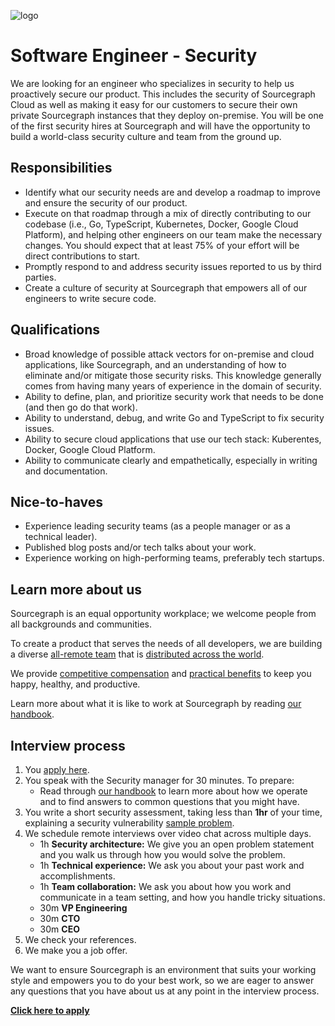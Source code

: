 ![logo](https://sourcegraph.com/.assets/img/sourcegraph-light-head-logo.svg)

# Software Engineer - Security

We are looking for an engineer who specializes in security to help us proactively secure our product. This includes the security of Sourcegraph Cloud as well as making it easy for our customers to secure their own private Sourcegraph instances that they deploy on-premise. You will be one of the first security hires at Sourcegraph and will have the opportunity to build a world-class security culture and team from the ground up.

## Responsibilities

- Identify what our security needs are and develop a roadmap to improve and ensure the security of our product.
- Execute on that roadmap through a mix of directly contributing to our codebase (i.e., Go, TypeScript, Kubernetes, Docker, Google Cloud Platform), and helping other engineers on our team make the necessary changes. You should expect that at least 75% of your effort will be direct contributions to start.
- Promptly respond to and address security issues reported to us by third parties.
- Create a culture of security at Sourcegraph that empowers all of our engineers to write secure code.

## Qualifications

- Broad knowledge of possible attack vectors for on-premise and cloud applications, like Sourcegraph, and an understanding of how to eliminate and/or mitigate those security risks. This knowledge generally comes from having many years of experience in the domain of security.
- Ability to define, plan, and prioritize security work that needs to be done (and then go do that work).
- Ability to understand, debug, and write Go and TypeScript to fix security issues.
- Ability to secure cloud applications that use our tech stack: Kuberentes, Docker, Google Cloud Platform.
- Ability to communicate clearly and empathetically, especially in writing and documentation.

## Nice-to-haves

- Experience leading security teams (as a people manager or as a technical leader).
- Published blog posts and/or tech talks about your work.
- Experience working on high-performing teams, preferably tech startups.

## Learn more about us

Sourcegraph is an equal opportunity workplace; we welcome people from all backgrounds and communities.

To create a product that serves the needs of all developers, we are building a diverse [all-remote team](https://about.sourcegraph.com/company/remote) that is [distributed across the world](https://about.sourcegraph.com/company/team).

We provide [competitive compensation](https://about.sourcegraph.com/handbook/people-ops/compensation) and [practical benefits](https://about.sourcegraph.com/handbook/people-ops/benefits-and-perks) to keep you happy, healthy, and productive.

Learn more about what it is like to work at Sourcegraph by reading [our handbook](https://about.sourcegraph.com/handbook/).

## Interview process

1. You [apply here](https://jobs.lever.co/sourcegraph/c36db3e1-0ece-465d-ad7c-1eb6de9a4b22/apply).
1. You speak with the Security manager for 30 minutes. To prepare:
   - Read through [our handbook](https://github.com/sourcegraph/about) to learn more about how we operate and to find answers to common questions that you might have.
1. You write a short security assessment, taking less than **1hr** of your time, explaining a security vulnerability [sample problem](https://docs.google.com/document/d/1oXhjU_3y2uhpmWJ2hD0NTaqSanUAOlKDFFmjazAU3Rg/).
1. We schedule remote interviews over video chat across multiple days.
   - 1h **Security architecture:** We give you an open problem statement and you walk us through how you would solve the problem.
   - 1h **Technical experience:** We ask you about your past work and accomplishments.
   - 1h **Team collaboration:** We ask you about how you work and communicate in a team setting, and how you handle tricky situations.
   - 30m **VP Engineering**
   - 30m **CTO**
   - 30m **CEO**
1. We check your references.
1. We make you a job offer.

We want to ensure Sourcegraph is an environment that suits your working style and empowers you to do your best work, so we are eager to answer any questions that you have about us at any point in the interview process.

**[Click here to apply](https://jobs.lever.co/sourcegraph/c36db3e1-0ece-465d-ad7c-1eb6de9a4b22/apply)**

